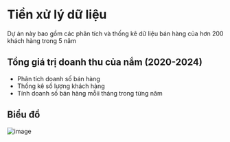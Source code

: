 # Tiền xử lý dữ liệu 

Dự án này bao gồm các phân tích và thống kê dữ liệu bán hàng của hơn 200 khách hàng trong 5 năm

## Tổng giá trị doanh thu của nắm (2020-2024)
- Phân tích doanh số bán hàng
- Thống kê số lượng khách hàng
- Tính doanh số bán hàng mỗii tháng trong từng năm 
## Biểu đồ 
![image](https://github.com/user-attachments/assets/6e121a1c-4940-46eb-99bc-7553887387ca)

